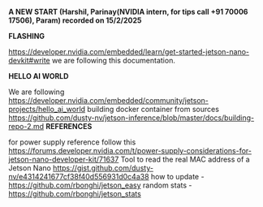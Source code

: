 
**A NEW START (Harshil, Parinay(NVIDIA intern, for tips call +91 70006 17506), Param) recorded on 15/2/2025**

**FLASHING**

https://developer.nvidia.com/embedded/learn/get-started-jetson-nano-devkit#write we are following this documentation. 

**HELLO AI WORLD**

We are following https://developer.nvidia.com/embedded/community/jetson-projects/hello_ai_world
building docker container from sources https://github.com/dusty-nv/jetson-inference/blob/master/docs/building-repo-2.md 
**REFERENCES**

for power supply reference follow this https://forums.developer.nvidia.com/t/power-supply-considerations-for-jetson-nano-developer-kit/71637 
Tool to read the real MAC address of a Jetson Nano https://gist.github.com/dusty-nv/e4314241677cf38f40d556931d0c4a38
how to update - https://github.com/rbonghi/jetson_easy
random stats - https://github.com/rbonghi/jetson_stats
